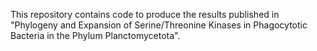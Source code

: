 This repository contains code to produce the results published in "Phylogeny and Expansion of Serine/Threonine Kinases in Phagocytotic Bacteria in the Phylum Planctomycetota".
